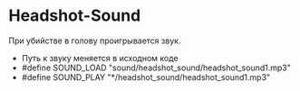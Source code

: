 # Headshot-Sound
При убийстве в голову проигрывается звук.

- Путь к звуку меняется в исходном коде
- #define SOUND_LOAD    "sound/headshot_sound/headshot_sound1.mp3"
- #define SOUND_PLAY    "*/headshot_sound/headshot_sound1.mp3"
